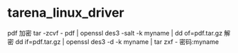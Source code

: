 # tarena_linux_driver
pdf 加密
tar -zcvf - pdf | openssl des3 -salt -k myname | dd    of=pdf.tar.gz
解密
dd if=pdf.tar.gz | openssl  des3 -d -k myname | tar zxf -
密码:myname 
